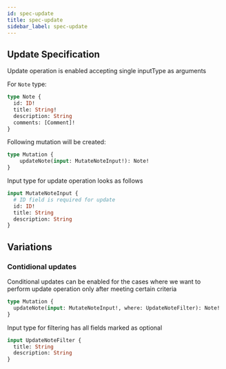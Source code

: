 ```yaml
---
id: spec-update
title: spec-update
sidebar_label: spec-update
---
```


## Update Specification

Update operation is enabled accepting single inputType as arguments

For `Note` type:
```graphql
type Note {
  id: ID!
  title: String!
  description: String
  comments: [Comment]!
}
```

Following mutation will be created:
```graphql
type Mutation {
    updateNote(input: MutateNoteInput!): Note!
}
```

Input type for update operation looks as follows
```graphql
input MutateNoteInput {
  # ID field is required for update
  id: ID!
  title: String
  description: String
}
```

## Variations

### Contidional updates

Conditional updates can be enabled for the cases where we want to perform update 
operation only after meeting certain criteria

```graphql
type Mutation {
  updateNote(input: MutateNoteInput!, where: UpdateNoteFilter): Note!
}
```
Input type for filtering has all fields marked as optional
```graphql
input UpdateNoteFilter {
  title: String
  description: String
}
```
